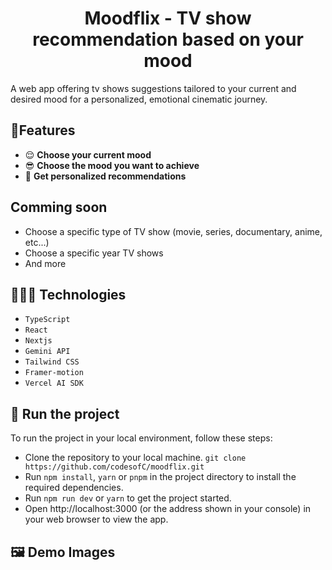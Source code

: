 <h1 style="text-align: center;"> Moodflix - TV show recommendation based on your mood </h1>

A web app offering tv shows suggestions tailored to your current and desired mood for a personalized, emotional cinematic journey.

## 🎈Features
- 😌 **Choose your current mood**
-  😎 **Choose the mood you want to achieve**
-  💌 **Get personalized recommendations**

## Comming soon
- Choose a specific type of TV show (movie, series, documentary, anime, etc...)
- Choose a specific year TV shows 
- And more

## 👩🏾‍💻 Technologies
- `TypeScript`
- `React`
- `Nextjs`
- `Gemini API`
- `Tailwind CSS`
- `Framer-motion`
-  `Vercel AI SDK`

## 🚦 Run the project
To run the project in your local environment, follow these steps:
- Clone the repository to your local machine. `git clone https://github.com/codesofC/moodflix.git`
- Run `npm install`, `yarn` or `pnpm` in the project directory to install the required dependencies.
- Run `npm run dev` or `yarn` to get the project started.
- Open http://localhost:3000 (or the address shown in your console) in your web browser to view the app.
  
## 🖼 Demo Images
